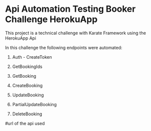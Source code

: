 # Api Automation Testing Booker Challenge HerokuApp

This project is a technical challenge with Karate  Framework using the HerokuApp Api

In this challenge the following endpoints were automated:

1. Auth - CreateToken

2. GetBookingIds

3. GetBooking

4. CreateBooking

5. UpdateBooking

6. PartialUpdateBooking

7. DeleteBooking

#url of the api used
